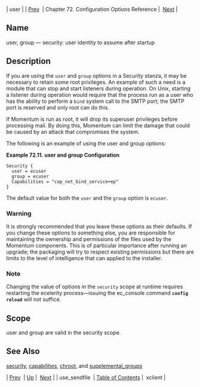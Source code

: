 | user |
| [Prev](conf.ref.use_sendfile)  | Chapter 72. Configuration Options Reference |  [Next](conf.ref.xclient) |

<a name="conf.ref.user"></a>
## Name

user, group — security: user identity to assume after startup

<a name="idp27358336"></a>
## Description

If you are using the `user` and `group` options in a Security stanza, it may be necessary to retain some root privileges. An example of such a need is a module that can stop and start listeners during operation. On Unix, starting a listener during operation would require that the process run as a user who has the ability to perform a `bind` system call to the SMTP port; the SMTP port is reserved and only root can do this.

If Momentum is run as root, it will drop its superuser privileges before processing mail. By doing this, Momentum can limit the damage that could be caused by an attack that compromises the system.

The following is an example of using the user and group options:

<a name="example.user"></a>

**Example 72.11. user and group Configuration**

```
Security {
  user = ecuser
  group = ecuser
  Capabilities = "cap_net_bind_service+ep"
}
```

The default value for both the `user` and the `group` option is `ecuser`.

### Warning

It is strongly recommended that you leave these options as their defaults. If you change these options to something else, you are responsible for maintaining the ownership and permissions of the files used by the Momentum components. This is of particular importance after running an upgrade; the packaging will try to respect existing permissions but there are limits to the level of intelligence that can applied to the installer.

### Note

Changing the value of options in the `security` scope at runtime requires restarting the ecelerity process—issuing the ec_console command **`config reload`**         will not suffice.

<a name="idp27370752"></a>
## Scope

user and group are valid in the security scope.

<a name="idp27372592"></a>
## See Also

[security](conf.ref.security "security"), [capabilities](conf.ref.capabilities "capabilities"), [chroot](conf.ref.chroot "chroot"), and [supplemental_groups](conf.ref.supplemental_groups "supplemental_groups")

| [Prev](conf.ref.use_sendfile)  | [Up](config.options.ref) |  [Next](conf.ref.xclient) |
| use_sendfile  | [Table of Contents](index) |  xclient |

